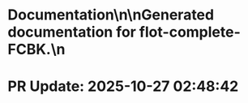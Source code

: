 # Documentation\n\nGenerated documentation for flot-complete-FCBK.\n

# PR Update: 2025-10-27 02:48:42
